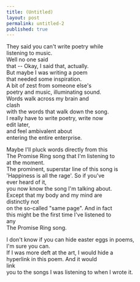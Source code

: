 ```yaml
---
title: (Untitled)
layout: post
permalink: untitled-2
published: true
---
```

They said you can't write poetry while  
listening to music.  
Well no one said  
that -- Okay, I said that, actually.  
But maybe I was writing a poem  
that needed some inspiration.  
A bit of zest from someone else's  
poetry and music, illuminating sound.  
Words walk across my brain and  
clash  
with the words that walk down the song.  
I really have to write poetry, write now  
edit later,  
and feel ambivalent about  
entering the entire enterprise.

Maybe I'll pluck words directly from this  
The Promise Ring song that I'm listening to  
at the moment.  
The prominent, superstar line of this song is  
'Happiness is all the rage'. So if you've  
ever heard of it,  
you now know the song I'm talking about.  
Except that my body and my mind are  
distinctly not  
on the so-called "same page". And in fact  
this might be the first time I've listened to  
any  
The Promise Ring song.

I don't know if you can hide easter eggs in poems,  
I'm sure you can.  
If I was more deft at the art, I would hide a  
hyperlink in this poem. And it would  
link  
you to the songs I was listening to when I wrote it.
